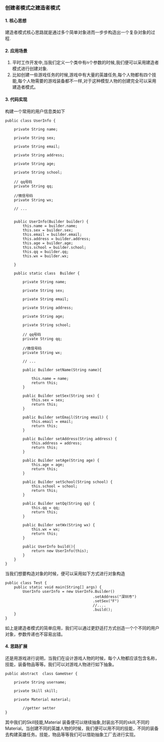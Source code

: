 ### 创建者模式之建造者模式

#### 1. 核心思想

建造者模式核心思路就是通过多个简单对象进而一步步构造出一个复杂对象的过程.

#### 2. 应用场景

1. 平时工作开发中,当我们定义一个类中有n个参数的时候,我们便可以采用建造者模式进行创建对象.
2. 比如创建一些游戏任务的时候,游戏中有大量的英雄任务,每个人物都有四个技能,每个人物需要的游戏装备都不一样,对于这种模型人物的创建完全可以采用建造者模式。

#### 3. 代码实现

构建一个常用的用户信息类如下

```
public class UserInfo {

    private String name;

    private String sex;

    private String email;

    private String address;

    private String age;

    private String school;

    // qq号码
    private String qq;

    //微信号码
    private String wx;

    // ...


    public UserInfo(Builder builder) {
        this.name = builder.name;
        this.sex = builder.sex;
        this.email = builder.email;
        this.address = builder.address;
        this.age = builder.age;
        this.school = builder.school;
        this.qq = builder.qq;
        this.wx = builder.wx;

    }

    public static class  Builder {

        private String name;

        private String sex;

        private String email;

        private String address;

        private String age;

        private String school;

        // qq号码
        private String qq;

        //微信号码
        private String wx;

        // ...

        public Builder setName(String name){

            this.name = name;
            return this;
        }

        public Builder setSex(String sex) {
            this.sex = sex;
            return this;
        }

        public Builder setEmail(String email) {
            this.email = email;
            return this;
        }

        public Builder setAddress(String address) {
            this.address = address;
            return this;
        }

        public Builder setAge(String age) {
            this.age = age;
            return this;
        }

        public Builder setSchool(String school) {
            this.school = school;
            return this;
        }

        public Builder setQq(String qq) {
            this.qq = qq;
            return this;
        }

        public Builder setWx(String wx) {
            this.wx = wx;
            return this;
        }

        public UserInfo build(){
            return new UserInfo(this);
        }
    }
}

```



当我们想要构造对象的时候，便可以采用如下方式进行对象构造

```
public class Test {
    public static void main(String[] args) {
        UserInfo userInfo = new UserInfo.Builder()
                                        .setAddress("深圳市")
                                        .setSex("F")
                                        //....
                                        .build();
    }
}
```



如上是建造者模式的简单应用，我们可以通过更舒适打方式创造一个个不同的用户对象，参数传递也不容易出错。



#### 4. 思路扩展

还是用游戏进行说明，当我们在设计游戏人物的时候，每个人物都应该包含名称，技能，装备物品等等。我们可以对游戏人物进行如下抽象。

```
public abstract  class GameUser {

    private String username;

    private Skill skill;

    private Material material;
		 
		//getter setter
}
```



其中我们的Skill技能,Material 装备便可以继续抽象,封装出不同的skill,不同的Material。当创建不同的英雄人物的时候，我们便可以用不同的技能，不同的装备去构建英雄任务。技能，物品等等我们可以借助抽象工厂去进行实现。



 







